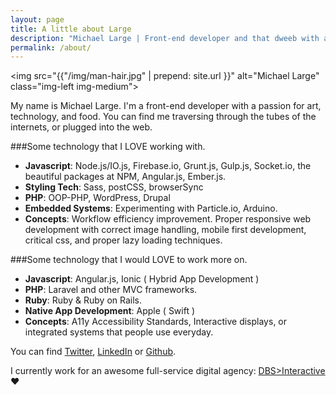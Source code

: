 ```yaml
---
layout: page
title: A little about Large
description: "Michael Large | Front-end developer and that dweeb with a beard."
permalink: /about/
---
```


<img src="{{"/img/man-hair.jpg" | prepend: site.url }}" alt="Michael Large" class="img-left img-medium">

My name is Michael Large. I'm a front-end developer with a passion for art, technology, and food. You can find me traversing through the tubes of the internets, or plugged into the web.

###Some technology that I LOVE working with.
- **Javascript**: Node.js/IO.js, Firebase.io, Grunt.js, Gulp.js, Socket.io, the beautiful packages at NPM, Angular.js, Ember.js.
- **Styling Tech**: Sass, postCSS, browserSync
- **PHP**: OOP-PHP, WordPress, Drupal
- **Embedded Systems**: Experimenting with Particle.io, Arduino.
- **Concepts**: Workflow efficiency improvement. Proper responsive web development with correct image handling, mobile first development, critical css, and proper lazy loading techniques.

###Some technology that I would LOVE to work more on.
- **Javascript**: Angular.js, Ionic ( Hybrid App Development )
- **PHP**: Laravel and other MVC frameworks.
- **Ruby**: Ruby & Ruby on Rails.
- **Native App Development**: Apple ( Swift )
- **Concepts**: A11y Accessibility Standards, Interactive displays, or integrated systems that people use everyday.

You can find [Twitter][ca21e167], [LinkedIn][123a123a123] or [Github][97e94645].

I currently work for an awesome full-service digital agency: [DBS>Interactive][306dc1da] ♥

  [a294be94]: http://codepen.io/codethebeard "My Codepen account"
  [97e94645]: http://github.com/codethebeard "My public repos"
  [ca21e167]: https://twitter.com/codethebeard "My Twitter Feed"
  [306dc1da]: https://www.dbswebsite.com/ "DBS Interactive"
  [123a123a123]: https://www.linkedin.com/in/codethebeard "My LinkedIn"

